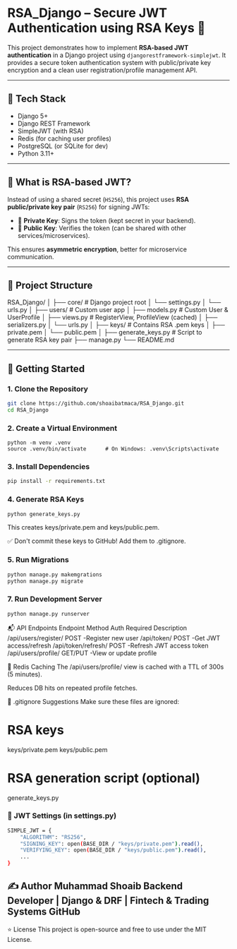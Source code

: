 # RSA_Django – Secure JWT Authentication using RSA Keys 🔐

This project demonstrates how to implement **RSA-based JWT authentication** in a Django project using `djangorestframework-simplejwt`. It provides a secure token authentication system with public/private key encryption and a clean user registration/profile management API.

---

## 🔧 Tech Stack

- Django 5+
- Django REST Framework
- SimpleJWT (with RSA)
- Redis (for caching user profiles)
- PostgreSQL (or SQLite for dev)
- Python 3.11+


---

## 🔐 What is RSA-based JWT?

Instead of using a shared secret (`HS256`), this project uses **RSA public/private key pair** (`RS256`) for signing JWTs:

- 🔑 **Private Key**: Signs the token (kept secret in your backend).
- 🧾 **Public Key**: Verifies the token (can be shared with other services/microservices).

This ensures **asymmetric encryption**, better for microservice communication.

---

## 📁 Project Structure
RSA_Django/
│
├── core/ # Django project root
│ └── settings.py
│ └── urls.py
│
├── users/ # Custom user app
│ ├── models.py # Custom User & UserProfile
│ ├── views.py # RegisterView, ProfileView (cached)
│ ├── serializers.py
│ └── urls.py
│
├── keys/ # Contains RSA .pem keys
│ ├── private.pem
│ └── public.pem
│
├── generate_keys.py # Script to generate RSA key pair
├── manage.py
└── README.md

---

## 🚀 Getting Started

### 1. Clone the Repository

```bash
git clone https://github.com/shoaibatmaca/RSA_Django.git
cd RSA_Django
```

### 2. Create a Virtual Environment
```bsh
python -m venv .venv
source .venv/bin/activate      # On Windows: .venv\Scripts\activate
```
### 3. Install Dependencies
```bash
pip install -r requirements.txt
```

### 4. Generate RSA Keys

```bash
python generate_keys.py
```

This creates keys/private.pem and keys/public.pem.

✅ Don't commit these keys to GitHub! Add them to .gitignore.

### 5. Run Migrations
```bash
python manage.py makemgrations
python manage.py migrate
```


### 7. Run Development Server
```bash
python manage.py runserver
```

📬 API Endpoints
Endpoint	Method	Auth Required	Description
/api/users/register/	POST		-Register new user
/api/token/	POST		-Get JWT access/refresh
/api/token/refresh/	POST 	-Refresh JWT access token
/api/users/profile/	GET/PUT		-View or update profile

🧠 Redis Caching
The /api/users/profile/ view is cached with a TTL of 300s (5 minutes).

Reduces DB hits on repeated profile fetches.

🛑 .gitignore Suggestions
Make sure these files are ignored:
# RSA keys
keys/private.pem
keys/public.pem

# RSA generation script (optional)
generate_keys.py


### 🔐 JWT Settings (in settings.py)
```bash
SIMPLE_JWT = {
    "ALGORITHM": "RS256",
    "SIGNING_KEY": open(BASE_DIR / "keys/private.pem").read(),
    "VERIFYING_KEY": open(BASE_DIR / "keys/public.pem").read(),
    ...
}
```

✍️ Author
Muhammad Shoaib
Backend Developer | Django & DRF | Fintech & Trading Systems
GitHub
---

⭐ License
This project is open-source and free to use under the MIT License.
